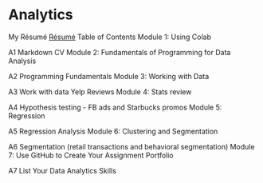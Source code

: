 # Analytics
My Résumé
[Résumé](https://colab.research.google.com/drive/1w-KUJNcyftHQzzg5a1soAs2FzJruOfOL)
Table of Contents
Module 1: Using Colab

A1 Markdown CV
Module 2: Fundamentals of Programming for Data Analysis

A2 Programming Fundamentals
Module 3: Working with Data

A3 Work with data Yelp Reviews
Module 4: Stats review

A4 Hypothesis testing - FB ads and Starbucks promos
Module 5: Regression

A5 Regression Analysis
Module 6: Clustering and Segmentation

A6 Segmentation (retail transactions and behavioral segmentation)
Module 7: Use GitHub to Create Your Assignment Portfolio

A7 List Your Data Analytics Skills
